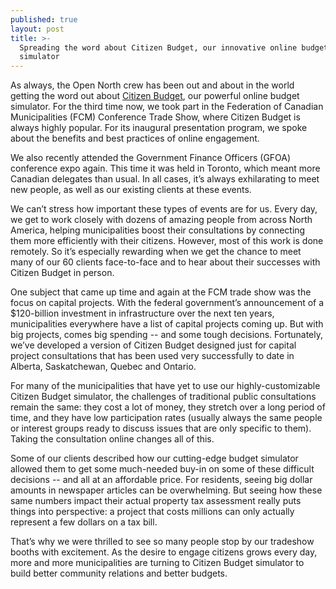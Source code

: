 ```yaml
---
published: true
layout: post
title: >-
  Spreading the word about Citizen Budget, our innovative online budget
  simulator
---
```

As always, the Open North crew has been out and about in the world getting the word out about [Citizen Budget](www.citizenbudget.com), our powerful online budget simulator. For the third time now, we took part in the Federation of Canadian Municipalities (FCM) Conference Trade Show, where Citizen Budget is always highly popular. For its inaugural presentation program, we spoke about the benefits and best practices of online engagement.

We also recently attended the Government Finance Officers (GFOA) conference expo again. This time it was held in Toronto, which meant more Canadian delegates than usual. In all cases, it’s always exhilarating to meet new people, as well as our existing clients at these events. 

We can’t stress how important these types of events are for us. Every day, we get to work closely with dozens of amazing people from across North America, helping municipalities boost their consultations by connecting them more efficiently with their citizens. However, most of this work is done remotely. So it’s especially rewarding when we get the chance to meet many of our 60 clients face-to-face and to hear about their successes with Citizen Budget in person.

One subject that came up time and again at the FCM trade show was the focus on capital projects. With the federal government’s announcement of a $120-billion investment in infrastructure over the next ten years, municipalities everywhere have a list of capital projects coming up. But with big projects, comes big spending -- and some tough decisions. Fortunately, we’ve developed a version of Citizen Budget designed just for capital project consultations that has been used very successfully to date in Alberta, Saskatchewan, Quebec and Ontario.  

For many of the municipalities that have yet to use our highly-customizable Citizen Budget simulator, the challenges of traditional public consultations remain the same: they cost a lot of money, they stretch over a long period of time, and they have low participation rates (usually always the same people or interest groups ready to discuss issues that are only specific to them). Taking the consultation online changes all of this.

Some of our clients described how our cutting-edge budget simulator allowed them to get some much-needed buy-in on some of these difficult decisions -- and all at an affordable price. For residents, seeing big dollar amounts in newspaper articles can be overwhelming. But seeing how these same numbers impact their actual property tax assessment really puts things into perspective: a project that costs millions can only actually represent a few dollars on a tax bill.

That’s why we were thrilled to see so many people stop by our tradeshow booths with excitement. As the desire to engage citizens grows every day, more and more municipalities are turning to Citizen Budget simulator to build better community relations and better budgets. 


